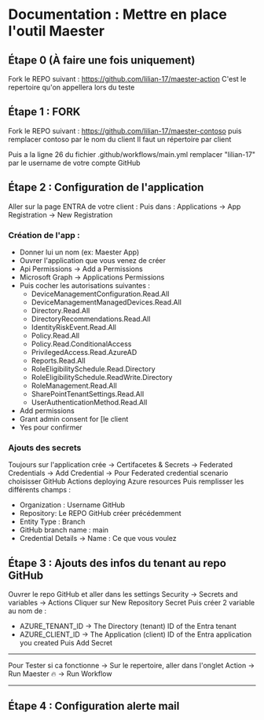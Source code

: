 # Documentation : Mettre en place l'outil Maester

## Étape 0 (À faire une fois uniquement)

Fork le REPO suivant : https://github.com/lilian-17/maester-action
C'est le repertoire qu'on appellera lors du teste

## Étape 1 : FORK

Fork le REPO suivant : https://github.com/lilian-17/maester-contoso puis remplacer contoso par le nom du client
Il faut un répertoire par client

Puis a la ligne 26 du fichier .github/workflows/main.yml remplacer "lilian-17" par le username de votre compte GitHub

## Étape 2 : Configuration de l'application

Aller sur la page ENTRA de votre client : 
Puis dans : 
    Applications -> App Registration -> New Registration

### Création de l'app : 

- Donner lui un nom (ex: Maester App)
- Ouvrer l'application que vous venez de créer
- Api Permissions -> Add a Permissions
- Microsoft Graph -> Applications Permissions
- Puis cocher les autorisations suivantes :
  - DeviceManagementConfiguration.Read.All
  - DeviceManagementManagedDevices.Read.All
  - Directory.Read.All
  - DirectoryRecommendations.Read.All
  - IdentityRiskEvent.Read.All
  - Policy.Read.All
  - Policy.Read.ConditionalAccess
  - PrivilegedAccess.Read.AzureAD
  - Reports.Read.All
  - RoleEligibilitySchedule.Read.Directory
  - RoleEligibilitySchedule.ReadWrite.Directory
  - RoleManagement.Read.All
  - SharePointTenantSettings.Read.All
  - UserAuthenticationMethod.Read.All
- Add permissions
- Grant admin consent for [le client
- Yes pour confirmer

### Ajouts des secrets 

Toujours sur l'application crée 
-> Certifacetes & Secrets
-> Federated Credentials -> Add Credential
-> Pour Federated credential scenario choisisser GitHub Actions deploying Azure resources
Puis remplisser les différents champs :
- Organization : Username GitHub
- Repository: Le REPO GitHub créer précédemment
- Entity Type : Branch
- GitHub branch name : main
- Credential Details -> Name : Ce que vous voulez

## Étape 3 : Ajouts des infos du tenant au repo GitHub


Ouvrer le repo GitHub et aller dans les settings
Security -> Secrets and variables -> Actions
Cliquer sur New Repository Secret
Puis créer 2 variable au nom de :
- AZURE_TENANT_ID -> The Directory (tenant) ID of the Entra tenant
- AZURE_CLIENT_ID -> The Application (client) ID of the Entra application you created
Puis Add Secret

---

Pour Tester si ca fonctionne ->
Sur le repertoire, aller dans l'onglet Action -> Run Maester 🔥 -> Run Workflow

---

## Étape 4 : Configuration alerte mail
